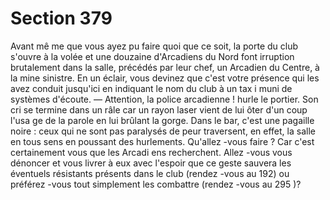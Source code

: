 # Section 379

Avant mê me que vous ayez pu faire quoi que ce soit, la porte du
club s'ouvre à la volée et une douzaine d'Arcadiens du Nord font
irruption brutalement dans la salle, précédés par leur chef, un
Arcadien du Centre, à la mine sinistre. En un éclair, vous devinez
que c'est votre présence qui les avez conduit jusqu'ici en
indiquant le nom du club à un tax i muni de systèmes d'écoute.
— Attention, la police arcadienne ! hurle le portier. Son cri se
termine dans un râle car un rayon laser vient de lui ôter d'un
coup l'usa ge de la parole en lui brûlant la gorge. Dans le bar, c'est
une pagaille noire : ceux qui ne sont pas paralysés de peur
traversent, en effet, la salle en tous sens en poussant des
hurlements. Qu'allez -vous faire ? Car c'est certainement vous que
les Arcadi ens recherchent. Allez -vous vous dénoncer et vous
livrer à eux avec l'espoir que ce geste sauvera les éventuels
résistants présents dans le club (rendez -vous au 192) ou
préférez -vous tout simplement les combattre (rendez -vous au
295 )?